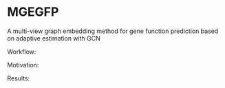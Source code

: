 # MGEGFP
A multi-view graph embedding method for gene function prediction based on adaptive estimation with GCN

Workflow:

Motivation:



Results:
